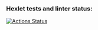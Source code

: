 ### Hexlet tests and linter status:
[![Actions Status](https://github.com/makafonov/frontend-project-lvl1/workflows/hexlet-check/badge.svg)](https://github.com/makafonov/frontend-project-lvl1/actions)